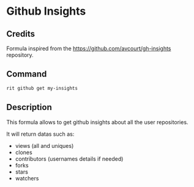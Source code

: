 # Github Insights

## Credits

Formula inspired from the https://github.com/avcourt/gh-insights repository.

## Command

```bash
rit github get my-insights
```

## Description

This formula allows to get github insights about all the user repositories. 

It will return datas such as:
- views (all and uniques)
- clones
- contributors (usernames details if needed)
- forks
- stars
- watchers

